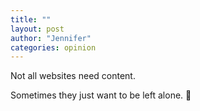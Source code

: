 ```yaml
---
title: ""
layout: post
author: "Jennifer"
categories: opinion
---
```


Not all websites need content.

<!-- excerpt_separator -->

Sometimes they just want to be left alone. 🥁
